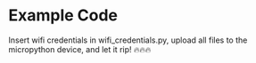 # Example Code
Insert wifi credentials in wifi_credentials.py, upload all files to the micropython device, and let it rip! 🔥🔥🔥
